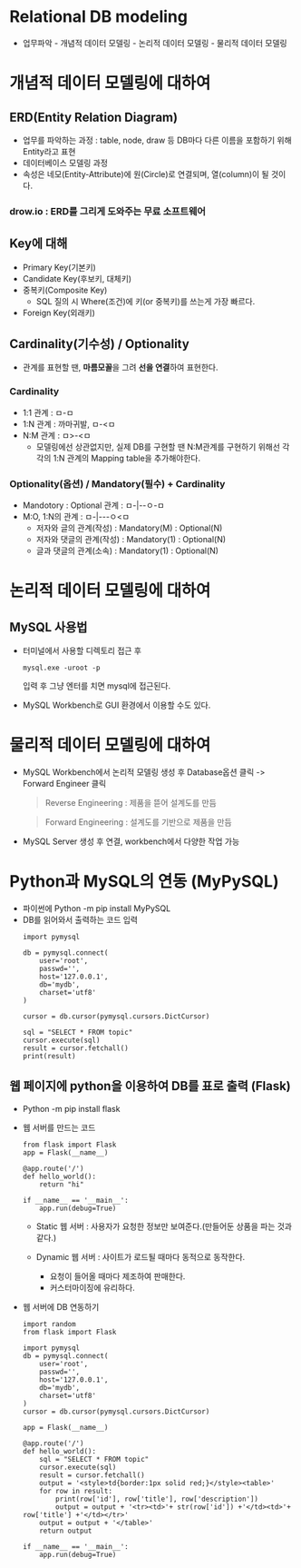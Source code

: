 # Relational DB modeling

- 업무파악 - 개념적 데이터 모델링 - 논리적 데이터 모델링 - 물리적 데이터 모델링

# 개념적 데이터 모델링에 대하여

## ERD(Entity Relation Diagram)
- 업무를 파악하는 과정 : table, node, draw 등 DB마다 다른 이름을 포함하기 위해 Entity라고 표현
- 데이터베이스 모델링 과정
- 속성은 네모(Entity-Attribute)에 원(Circle)로 연결되며, 열(column)이 될 것이다.

### drow.io : ERD를 그리게 도와주는 무료 소프트웨어

## Key에 대해

- Primary Key(기본키)
- Candidate Key(후보키, 대체키)
- 중복키(Composite Key)
    - SQL 질의 시 Where(조건)에 키(or 중복키)를 쓰는게 가장 빠르다.
- Foreign Key(외래키)

## Cardinality(기수성) / Optionality
- 관계를 표현할 땐, **마름모꼴**을 그려 **선을 연결**하여 표현한다.

### Cardinality
- 1:1 관계 : ㅁ-ㅁ
- 1:N 관계 : 까마귀발, ㅁ-<ㅁ
- N:M 관계 : ㅁ>-<ㅁ
    - 모델링에선 상관없지만, 실제 DB를 구현할 땐 N:M관계를 구현하기 위해선 각각의 1:N 관계의 Mapping table을 추가해야한다.

### Optionality(옵션) / Mandatory(필수) + Cardinality
- Mandotory : Optional 관계 : ㅁ-|--ㅇ-ㅁ
- M:O, 1:N의 관계 : ㅁ-|---ㅇ<ㅁ
    - 저자와 글의 관계(작성) : Mandatory(M) : Optional(N)
    - 저자와 댓글의 관계(작성) : Mandatory(1) : Optional(N)
    - 글과 댓글의 관계(소속) : Mandatory(1) : Optional(N)

# 논리적 데이터 모델링에 대하여

## MySQL 사용법

- 터미널에서 사용할 디렉토리 접근 후 
    ```
    mysql.exe -uroot -p
    ```
    입력 후 그냥 엔터를 치면 mysql에 접근된다.

- MySQL Workbench로 GUI 환경에서 이용할 수도 있다.


# 물리적 데이터 모델링에 대하여

- MySQL Workbench에서 논리적 모델링 생성 후 Database옵션 클릭 -> Forward Engineer 클릭

    > Reverse Engineering : 제품을 뜯어 설계도를 만듬

    > Forward Engineering : 설계도를 기반으로 제품을 만듬

- MySQL Server 생성 후 연결, workbench에서 다양한 작업 가능


# Python과 MySQL의 연동 (MyPySQL)

- 파이썬에 Python -m pip install MyPySQL
- DB를 읽어와서 출력하는 코드 입력
    ```
    import pymysql

    db = pymysql.connect(
        user='root', 
        passwd='', 
        host='127.0.0.1', 
        db='mydb', 
        charset='utf8'
    )

    cursor = db.cursor(pymysql.cursors.DictCursor)

    sql = "SELECT * FROM topic"
    cursor.execute(sql)
    result = cursor.fetchall()
    print(result)
    ```
## 웹 페이지에 python을 이용하여 DB를 표로 출력 (Flask)

- Python -m pip install flask

- 웹 서버를 만드는 코드
    ```
    from flask import Flask
    app = Flask(__name__)

    @app.route('/')
    def hello_world():
        return "hi"

    if __name__ == '__main__':
        app.run(debug=True)
    ```

    - Static 웹 서버 : 사용자가 요청한 정보만 보여준다.(만들어둔 상품을 파는 것과 같다.)

    - Dynamic 웹 서버 : 사이트가 로드될 때마다 동적으로 동작한다.

        - 요청이 들어올 때마다 제조하여 판매한다. 
        - 커스터마이징에 유리하다.

- 웹 서버에 DB 연동하기
    ```
    import random
    from flask import Flask

    import pymysql
    db = pymysql.connect(
        user='root', 
        passwd='', 
        host='127.0.0.1', 
        db='mydb', 
        charset='utf8'
    )
    cursor = db.cursor(pymysql.cursors.DictCursor)

    app = Flask(__name__)

    @app.route('/')
    def hello_world():
        sql = "SELECT * FROM topic"
        cursor.execute(sql)
        result = cursor.fetchall()
        output = '<style>td{border:1px solid red;}</style><table>'
        for row in result:
            print(row['id'], row['title'], row['description'])
            output = output + '<tr><td>'+ str(row['id']) +'</td><td>'+ row['title'] +'</td></tr>'
        output = output + '</table>'
        return output

    if __name__ == '__main__':
        app.run(debug=True)
    ```











